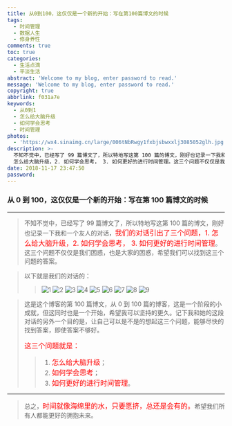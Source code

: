 ```yaml
---
title: 从0到100，这仅仅是一个新的开始：写在第100篇博文的时候
tags:
  - 时间管理
  - 数据人生
  - 修身养性
comments: true
toc: true
categories:
  - 生活点滴
  - 平淡生活
abstract: 'Welcome to my blog, enter password to read.'
message: 'Welcome to my blog, enter password to read.'
copyright: true
abbrlink: f031a7e
keywords:
  - 从0到1
  - 怎么给大脑升级
  - 如何学会思考
  - 时间管理
photos:
  - 'https://wx4.sinaimg.cn/large/006tNbRwgy1fxbjsbwxxlj3085052glh.jpg'
description: >-
  不知不觉中，已经写了 99 篇博文了，所以特地写这第 100 篇的博文，刚好也记录一下我和一个友人的对话，我们的对话引出了三个问题，1.
  怎么给大脑升级，2. 如何学会思考， 3. 如何更好的进行时间管理。这三个问题不仅仅是我们困惑，也是大家的困惑，希望我们可以找到这三个问题的答案。
date: 2018-11-17 23:47:50
password:
---
```

<script type="text/javascript" src="/js/src/bai.js"></script>

### 从 0 到 100，这仅仅是一个新的开始：写在第 100 篇博文的时候

---

>  不知不觉中，已经写了 99 篇博文了，所以特地写这第 100 篇的博文，刚好也记录一下我和一个友人的对话，<font color="red" size=3.5>我们的对话引出了三个问题，1. 怎么给大脑升级，2. 如何学会思考， 3. 如何更好的进行时间管理</font>。这三个问题不仅仅是我们困惑，也是大家的困惑，希望我们可以找到这三个问题的答案。

> 以下就是我们的对话的：
>
>> ![1](https://wx3.sinaimg.cn/large/006tNbRwgy1fxbj6mey5oj30u01o0qdq.jpg)
>> ![2](https://wx2.sinaimg.cn/large/006tNbRwgy1fxbj71vkqrj30u01o0drb.jpg)
>> ![3](https://wx1.sinaimg.cn/large/006tNbRwgy1fxbj7jtipmj30u01o0gwh.jpg)
>> ![4](https://wx3.sinaimg.cn/large/006tNbRwgy1fxbj9tzqvtj30u01o0gx6.jpg)
>> ![5](https://wx2.sinaimg.cn/large/006tNbRwgy1fxbja6e3ouj30u01o0n8m.jpg)
>> ![6](https://wx4.sinaimg.cn/large/006tNbRwgy1fxbjacvt0xj30u01o0akq.jpg)
>> ![7](https://wx1.sinaimg.cn/large/006tNbRwgy1fxbjap8mffj30u01o07gn.jpg)
>> ![8](https://wx2.sinaimg.cn/large/006tNbRwgy1fxbjax0sryj30u01o0aku.jpg)
>> ![9](https://wx2.sinaimg.cn/large/006tNbRwgy1fxbjb2ke8rj30u01o0wox.jpg)

> 这是这个博客的第 100 篇博文，从 0 到 100 篇的博客，这是一个阶段的小成就，但这同时也是一个开始，希望我可以坚持的更久。记下我和她的这段对话的另外一个目的是，让自己可以是不是的想起这三个问题，能够尽快的找到答案，即使答案不够好。
>
> <font color="red" size=3.5>这三个问题就是：</font>
>
> > 1. <font color="red" size=3.5>怎么给大脑升级</font>；
> > 2. <font color="red" size=3.5>如何学会思考</font>；
> > 3. <font color="red" size=3.5>如何更好的进行时间管理</font>。

---

> 总之，<font color="red" size=3.5>时间就像海绵里的水，只要愿挤，总还是会有的。</font>希望我们所有人都能更好的拥抱未来。

